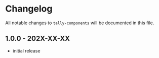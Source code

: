 # Changelog

All notable changes to `tally-components` will be documented in this file.

## 1.0.0 - 202X-XX-XX

- initial release
